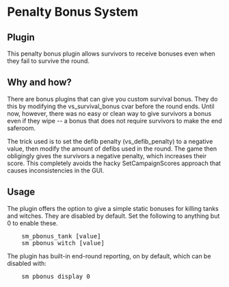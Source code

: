 Penalty Bonus System
====================

Plugin
------
This penalty bonus plugin allows survivors to receive bonuses even when they fail to survive the round.


Why and how?
------------
There are bonus plugins that can give you custom survival bonus. They do this by modifying the vs_survival_bonus cvar before the round ends.
Until now, however, there was no easy or clean way to give survivors a bonus even if they wipe -- a bonus that does not require survivors to make the end saferoom.

The trick used is to set the defib penalty (vs_defib_penalty) to a negative value, then modify the amount of defibs used in the round. The game then obligingly gives the survivors a negative penalty, which increases their score. This completely avoids the hacky SetCampaignScores approach that causes inconsistencies in the GUI.


Usage
-----
The plugin offers the option to give a simple static bonuses for killing tanks and witches. They are disabled by default.
Set the following to anything but 0 to enable these.
<pre>
	sm_pbonus_tank [value]
	sm_pbonus_witch [value]
</pre>

The plugin has built-in end-round reporting, on by default, which can be disabled with:
<pre>
	sm_pbonus_display 0
</pre>

